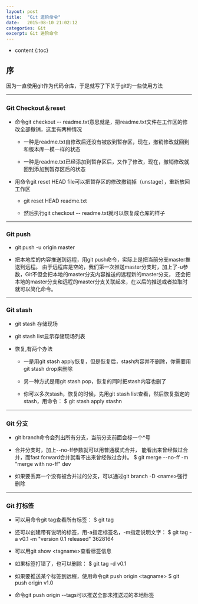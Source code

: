 ```yaml
---
layout: post
title:  "Git 进阶命令"
date:   2015-08-10 21:02:12
categories: Git
excerpt: Git 进阶命令
---
```


* content
{:toc}


## 序

因为一直使用git作为代码仓库，于是就写了下关于git的一些使用方法

---

### Git Checkout＆reset

 * 命令git checkout -- readme.txt意思就是，把readme.txt文件在工作区的修改全部撤销，这里有两种情况

   * 一种是readme.txt自修改后还没有被放到暂存区，现在，撤销修改就回到和版本库一模一样的状态

   * 一种是readme.txt已经添加到暂存区后，又作了修改，现在，撤销修改就回到添加到暂存区后的状态

 * 用命令git reset HEAD file可以把暂存区的修改撤销掉（unstage），重新放回工作区

   * git reset HEAD readme.txt

   * 然后执行git checkout -- readme.txt就可以恢复成仓库的样子

---

### Git push

 * git push -u origin master

 * 把本地库的内容推送到远程，用git push命令，实际上是把当前分支master推送到远程。
由于远程库是空的，我们第一次推送master分支时，加上了-u参数，Git不但会把本地的master分支内容推送的远程新的master分支，
还会把本地的master分支和远程的master分支关联起来，在以后的推送或者拉取时就可以简化命令。

---

### Git stash

 * git stash 存储现场

 * git stash list显示存储现场列表

 * 恢复,有两个办法

   * 一是用git stash apply恢复，但是恢复后，stash内容并不删除，你需要用git stash drop来删除

   * 另一种方式是用git stash pop，恢复的同时把stash内容也删了

   * 你可以多次stash，恢复的时候，先用git stash list查看，然后恢复指定的stash，用命令：
$ git stash apply stashn

---

### Git 分支

 * git branch命令会列出所有分支，当前分支前面会标一个*号

 * 合并分支时，加上--no-ff参数就可以用普通模式合并，
能看出来曾经做过合并，而fast forward合并就看不出来曾经做过合并。
    $ git merge --no-ff -m "merge with no-ff" dev

 * 如果要丢弃一个没有被合并过的分支，可以通过git branch -D \<name\>强行删除

---

### Git 打标签

 * 可以用命令git tag查看所有标签：
$ git tag

 * 还可以创建带有说明的标签，用-a指定标签名，-m指定说明文字：
$ git tag -a v0.1 -m "version 0.1 released" 3628164

 * 可以用git show \<tagname\>查看标签信息

 * 如果标签打错了，也可以删除：
$ git tag -d v0.1

 * 如果要推送某个标签到远程，使用命令git push origin \<tagname\>
$ git push origin v1.0

 * 命令git push origin --tags可以推送全部未推送过的本地标签